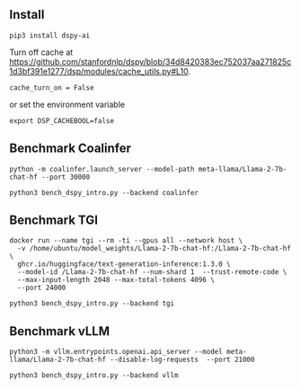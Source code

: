 ## Install

```
pip3 install dspy-ai
```

Turn off cache at https://github.com/stanfordnlp/dspy/blob/34d8420383ec752037aa271825c1d3bf391e1277/dsp/modules/cache_utils.py#L10.
```
cache_turn_on = False
```

or set the environment variable

```
export DSP_CACHEBOOL=false
```

## Benchmark Coalinfer
```
python -m coalinfer.launch_server --model-path meta-llama/Llama-2-7b-chat-hf --port 30000
```

```
python3 bench_dspy_intro.py --backend coalinfer
```


## Benchmark TGI
```
docker run --name tgi --rm -ti --gpus all --network host \
  -v /home/ubuntu/model_weights/Llama-2-7b-chat-hf:/Llama-2-7b-chat-hf \
  ghcr.io/huggingface/text-generation-inference:1.3.0 \
  --model-id /Llama-2-7b-chat-hf --num-shard 1  --trust-remote-code \
  --max-input-length 2048 --max-total-tokens 4096 \
  --port 24000
```

```
python3 bench_dspy_intro.py --backend tgi
```



## Benchmark vLLM
```
python3 -m vllm.entrypoints.openai.api_server --model meta-llama/Llama-2-7b-chat-hf --disable-log-requests  --port 21000
```

```
python3 bench_dspy_intro.py --backend vllm
```
